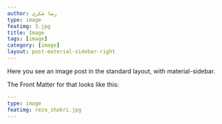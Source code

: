 ```yaml
---
author: رضا شکری
type: image
featimg: 3.jpg
title: Image
tags: [image]
category: [image]
layout: post-material-sidebar-right
---
```

Here you see an image post in the standard layout, with material-sidebar.

The Front Matter for that looks like this:

```yml
---
type: image
featimg: reza_shokri.jpg
---
```
